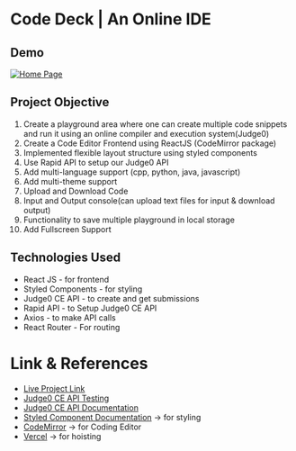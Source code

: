 # Code Deck | An Online IDE

## Demo

[<img src="/src/assets/codedeck.png" alt="Home Page"/>](https://www.youtube.com/watch?v=mEFBdhQmpy4&t=3s&ab_channel=VishalRajput)

## Project Objective

1. Create a playground area where one can create multiple code snippets and run it using an online compiler and execution system(Judge0)
2. Create a Code Editor Frontend using ReactJS (CodeMirror package)
3. Implemented flexible layout structure using styled components
4. Use Rapid API to setup our Judge0 API
5. Add multi-language support (cpp, python, java, javascript)
6. Add multi-theme support 
7. Upload and Download Code
8. Input and Output console(can upload text files for input & download output)
9. Functionality to save multiple playground in local storage
10. Add Fullscreen Support


## Technologies Used

- React JS - for frontend 
- Styled Components  - for styling
- Judge0 CE API - to create and get submissions
- Rapid API - to Setup Judge0 CE API
- Axios - to make API calls
- React Router - For routing 

# Link & References 

- [Live Project Link](code-editor-application-lk6oe8s5a.vercel.app/)
- [Judge0 CE API Testing](https://rapidapi.com/judge0-official/api/judge0-ce)
- [Judge0 CE API Documentation](https://ce.judge0.com/)
- [Styled Component Documentation](https://styled-components.com/docs/basics) -> for styling
- [CodeMirror](https://uiwjs.github.io/react-codemirror/) -> for Coding Editor
- [Vercel](https://vercel.com/) -> for hoisting
